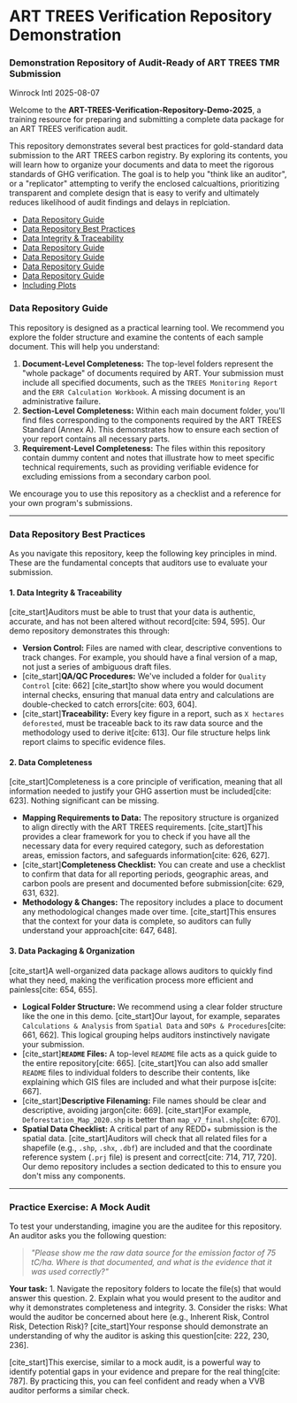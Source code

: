 # ART TREES Verification Repository Demonstration

### Demonstration Repository of Audit-Ready of ART TREES TMR Submission

Winrock Intl 2025-08-07

Welcome to the **ART-TREES-Verification-Repository-Demo-2025**, a training resource for preparing and submitting a
complete data package for an ART TREES verification audit.

This repository demonstrates several best practices for gold-standard data submission to the ART TREES carbon registry.
By exploring its contents, you will learn how to organize your documents and data to meet the rigorous standards of GHG
verification. The goal is to help you "think like an auditor", or a "replicator" attempting to verify the enclosed
calcualtions, prioritizing transparent and complete design that is easy to verify and ultimately reduces likelihood of
audit findings and delays in replciation.

-   [Data Repository Guide](#data-repository-guide)
-   [Data Repository Best Practices](#data-repository-best-pracrtices)
 -   [Data Integrity & Traceability](#data-integrity-&-traceability)
-   [Data Repository Guide](#data-repository-guide)
-   [Data Repository Guide](#data-repository-guide)
-   [Data Repository Guide](#data-repository-guide)
-   [Data Repository Guide](#data-repository-guide)
-   [Including Plots](#including-plots)

### Data Repository Guide

This repository is designed as a practical learning tool. We recommend you explore the folder structure and examine the
contents of each sample document. This will help you understand:

1.  **Document-Level Completeness:** The top-level folders represent the "whole package" of documents required by ART.
    Your submission must include all specified documents, such as the `TREES Monitoring Report` and the
    `ERR Calculation Workbook`. A missing document is an administrative failure.
2.  **Section-Level Completeness:** Within each main document folder, you'll find files corresponding to the components
    required by the ART TREES Standard (Annex A). This demonstrates how to ensure each section of your report contains
    all necessary parts.
3.  **Requirement-Level Completeness:** The files within this repository contain dummy content and notes that illustrate
    how to meet specific technical requirements, such as providing verifiable evidence for excluding emissions from a
    secondary carbon pool.

We encourage you to use this repository as a checklist and a reference for your own program's submissions.

------------------------------------------------------------------------------------------------------------------------

### Data Repository Best Practices

As you navigate this repository, keep the following key principles in mind. These are the fundamental concepts that
auditors use to evaluate your submission.

#### 1. Data Integrity & Traceability

[cite_start]Auditors must be able to trust that your data is authentic, accurate, and has not been altered without
record[cite: 594, 595]. Our demo repository demonstrates this through:

-   **Version Control:** Files are named with clear, descriptive conventions to track changes. For example, you should
    have a final version of a map, not just a series of ambiguous draft files.
-   [cite_start]**QA/QC Procedures:** We've included a folder for `Quality Control` [cite: 662] [cite_start]to show
    where you would document internal checks, ensuring that manual data entry and calculations are double-checked to
    catch errors[cite: 603, 604].
-   [cite_start]**Traceability:** Every key figure in a report, such as `X hectares deforested`, must be traceable back
    to its raw data source and the methodology used to derive it[cite: 613]. Our file structure helps link report claims
    to specific evidence files.

#### 2. Data Completeness

[cite_start]Completeness is a core principle of verification, meaning that all information needed to justify your GHG
assertion must be included[cite: 623]. Nothing significant can be missing.

-   **Mapping Requirements to Data:** The repository structure is organized to align directly with the ART TREES
    requirements. [cite_start]This provides a clear framework for you to check if you have all the necessary data for
    every required category, such as deforestation areas, emission factors, and safeguards information[cite: 626, 627].
-   [cite_start]**Completeness Checklist:** You can create and use a checklist to confirm that data for all reporting
    periods, geographic areas, and carbon pools are present and documented before submission[cite: 629, 631, 632].
-   **Methodology & Changes:** The repository includes a place to document any methodological changes made over time.
    [cite_start]This ensures that the context for your data is complete, so auditors can fully understand your
    approach[cite: 647, 648].

#### 3. Data Packaging & Organization

[cite_start]A well-organized data package allows auditors to quickly find what they need, making the verification
process more efficient and painless[cite: 654, 655].

-   **Logical Folder Structure:** We recommend using a clear folder structure like the one in this demo. [cite_start]Our
    layout, for example, separates `Calculations & Analysis` from `Spatial Data` and `SOPs & Procedures`[cite: 661,
    662]. This logical grouping helps auditors instinctively navigate your submission.
-   [cite_start]**`README` Files:** A top-level `README` file acts as a quick guide to the entire repository[cite: 665].
    [cite_start]You can also add smaller `README` files to individual folders to describe their contents, like
    explaining which GIS files are included and what their purpose is[cite: 667].
-   [cite_start]**Descriptive Filenaming:** File names should be clear and descriptive, avoiding jargon[cite: 669].
    [cite_start]For example, `Deforestation_Map_2020.shp` is better than `map_v7_final.shp`[cite: 670].
-   **Spatial Data Checklist:** A critical part of any REDD+ submission is the spatial data. [cite_start]Auditors will
    check that all related files for a shapefile (e.g., `.shp`, `.shx`, `.dbf`) are included and that the coordinate
    reference system (`.prj` file) is present and correct[cite: 714, 717, 720]. Our demo repository includes a section
    dedicated to this to ensure you don't miss any components.

------------------------------------------------------------------------------------------------------------------------

### Practice Exercise: A Mock Audit

To test your understanding, imagine you are the auditee for this repository. An auditor asks you the following question:

> *"Please show me the raw data source for the emission factor of 75 tC/ha. Where is that documented, and what is the
> evidence that it was used correctly?"*

**Your task:** 1. Navigate the repository folders to locate the file(s) that would answer this question. 2. Explain what
you would present to the auditor and why it demonstrates completeness and integrity. 3. Consider the risks: What would
the auditor be concerned about here (e.g., Inherent Risk, Control Risk, Detection Risk)? [cite_start]Your response
should demonstrate an understanding of why the auditor is asking this question[cite: 222, 230, 236].

[cite_start]This exercise, similar to a mock audit, is a powerful way to identify potential gaps in your evidence and
prepare for the real thing[cite: 787]. By practicing this, you can feel confident and ready when a VVB auditor performs
a similar check.
